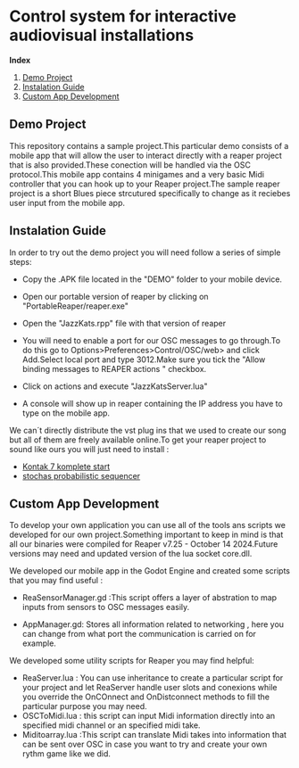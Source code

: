 # Control system for interactive audiovisual installations

**Index**   
1. [Demo Project](#id1)
2. [Instalation Guide](#id2)
3. [Custom App Development](#id3)
## Demo Project<a name="id1"></a>
This repository contains a sample project.This particular demo consists of a mobile app that will allow the user to interact directly with a reaper project that is also provided.These conection will be handled via the OSC protocol.This mobile app contains 4 minigames and a very basic Midi controller that you can hook up to your Reaper project.The sample reaper project is a short Blues piece strcutured specifically to change as it reciebes user input from the mobile app.

## Instalation Guide<a name="id2"></a>
In order to try out the demo project you will need follow a series of simple steps:

* Copy the .APK file located in the "DEMO" folder to your mobile device.

* Open our portable version of reaper by clicking on "PortableReaper/reaper.exe"

* Open the "JazzKats.rpp" file with that version of reaper
* You will need to enable a port for our OSC messages to go through.To do this go to Options>Preferences>Control/OSC/web> and click Add.Select local port and type 3012.Make sure you tick the "Allow binding messages to REAPER actions " checkbox.
* Click on actions and execute "JazzKatsServer.lua"
* A console will show up in reaper containing the IP address you have to type on the mobile app.

We can´t directly distribute the vst plug ins that we used to create our song but all of them are freely available online.To get  your reaper project to sound like ours you will just need to install : 
* [Kontak 7 komplete start](https://www.native-instruments.com/es/products/komplete/bundles/komplete-start/)
* [stochas probabilistic sequencer](https://stochas.org/)

## Custom App Development <a name= "id3"></a>

To develop your own application you can use all of the tools ans scripts we developed for our own project.Something important to keep in mind is that all our binaries were compiled for Reaper v7.25 - October 14 2024.Future versions may need and updated version of the lua socket core.dll.

We developed our mobile app in the Godot Engine and created some scripts that you may find useful : 
* ReaSensorManager.gd :This script offers a layer of abstration to map inputs from sensors to OSC messages easily.

* AppManager.gd: Stores all information related to networking , here you can change from what port the communication is carried on for example.

We developed some utility scripts for Reaper you may find helpful: 
* ReaServer.lua : You can use inheritance to create a particular script for your project and let ReaServer handle user slots and conexions while you override the OnCOnnect and OnDistconnect methods to fill the particular purpose you may need.
* OSCToMidi.lua : this script can input Midi information directly into an specified midi channel or an specified midi take.
* Miditoarray.lua :This script can translate Midi takes into information that can be sent over OSC in case you want to try and create your own rythm game like we did.

